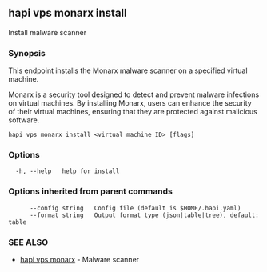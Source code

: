 ## hapi vps monarx install

Install malware scanner

### Synopsis

This endpoint installs the Monarx malware scanner on a specified virtual machine.

Monarx is a security tool designed to detect and prevent malware infections on virtual machines. 
By installing Monarx, users can enhance the security of their virtual machines, ensuring that they are protected against malicious software.

```
hapi vps monarx install <virtual machine ID> [flags]
```

### Options

```
  -h, --help   help for install
```

### Options inherited from parent commands

```
      --config string   Config file (default is $HOME/.hapi.yaml)
      --format string   Output format type (json|table|tree), default: table
```

### SEE ALSO

* [hapi vps monarx](hapi_vps_monarx.md)	 - Malware scanner

